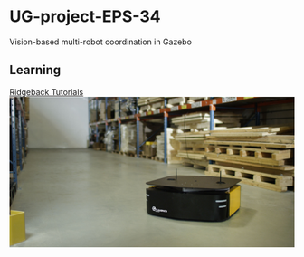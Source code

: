 # UG-project-EPS-34
Vision-based multi-robot coordination in Gazebo
## Learning
[Ridgeback Tutorials](https://clearpathrobotics.com/assets/guides/melodic/ridgeback/index.html)
![Ridgeback](https://github.com/Shuteng-0608/UG-project-EPS-34/blob/main/pictures/ridgeback_banner.png)
